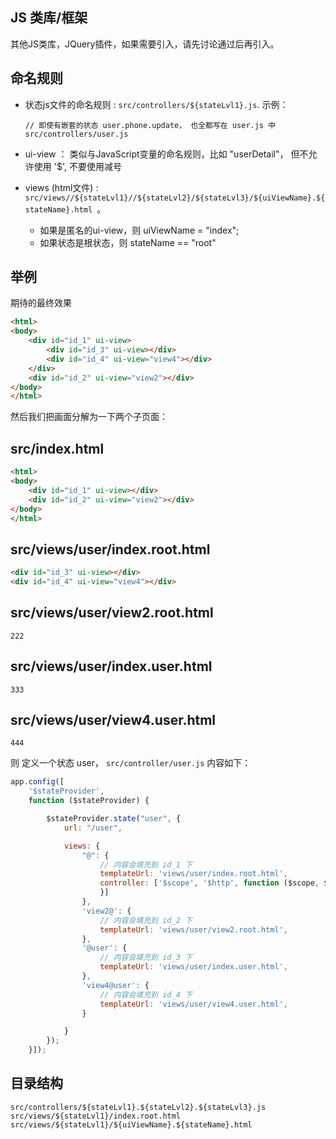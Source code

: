 

## JS 类库/框架
 


其他JS类库，JQuery插件，如果需要引入，请先讨论通过后再引入。

## 命名规则

* 状态js文件的命名规则 : `src/controllers/${stateLvl1}.js`. 示例：

    ```
    // 即使有嵌套的状态 user.phone.update， 也全都写在 user.js 中
    src/controllers/user.js
    ```


* ui-view ： 类似与JavaScript变量的命名规则，比如 "userDetail"， 但不允许使用 '$', 不要使用减号

* views (html文件) : `src/views//${stateLvl1}//${stateLvl2}/${stateLvl3}/${uiViewName}.${stateName}.html `。

    * 如果是匿名的ui-view，则 uiViewName = "index";
    * 如果状态是根状态，则 stateName == "root"

## 举例

期待的最终效果

```html
<html>
<body>
    <div id="id_1" ui-view>
        <div id="id_3" ui-view></div>
        <div id="id_4" ui-view="view4"></div>
    </div>
    <div id="id_2" ui-view="view2"></div>
</body>
</html>
```


然后我们把画面分解为一下两个子页面：

## src/index.html

```html
<html>
<body>
    <div id="id_1" ui-view></div>
    <div id="id_2" ui-view="view2"></div>
</body>
</html>
```

## src/views/user/index.root.html


```html
<div id="id_3" ui-view></div>
<div id="id_4" ui-view="view4"></div>
```
## src/views/user/view2.root.html

```
222
```

## src/views/user/index.user.html

```
333
```

## src/views/user/view4.user.html

```
444
```

则 定义一个状态 user， `src/controller/user.js` 内容如下：

```js
app.config([
    '$stateProvider',
    function ($stateProvider) {

        $stateProvider.state("user", {
            url: "/user",

            views: {
                "@": {
                    // 内容会填充到 id_1 下
                    templateUrl: 'views/user/index.root.html',
                    controller: ['$scope', '$http', function ($scope, $http) {
                    }]
                },
                'view2@': {
                    // 内容会填充到 id_2 下
                    templateUrl: 'views/user/view2.root.html',
                },
                '@user': {
                    // 内容会填充到 id_3 下
                    templateUrl: 'views/user/index.user.html',
                },
                'view4@user': {
                    // 内容会填充到 id_4 下
                    templateUrl: 'views/user/view4.user.html',
                }

            }
        });
    }]);
```



## 目录结构


```
src/controllers/${stateLvl1}.${stateLvl2}.${stateLvl3}.js
src/views/${stateLvl1}/index.root.html
src/views/${stateLvl1}/${uiViewName}.${stateName}.html
```






